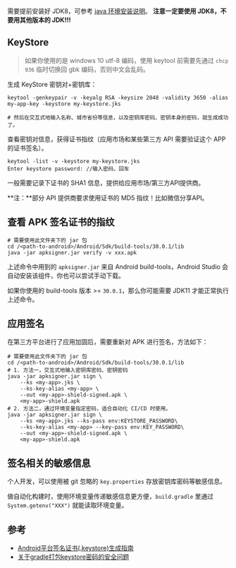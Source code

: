 
需要提前安装好 JDK8，可参考 [java 环境安装说明](/programming-language/java/README.md)。
**注意一定要使用 JDK8，不要用其他版本的 JDK!!!**

## KeyStore

>如果你使用的是 windows 10 utf-8 编码，使用 keytool 前需要先通过 `chcp 936` 临时切换回 gbk 编码，否则中文会乱码。

生成 KeyStore 密钥对+密钥库：

```shell
keytool -genkeypair -v -keyalg RSA -keysize 2048 -validity 3650 -alias my-app-key -keystore my-keystore.jks

# 然后在交互式地输入名称、城市省份等信息，以及密钥库密码、密钥本身的密码，就生成成功了。
```

查看密钥对信息，获得证书指纹（应用市场和某些第三方 API 需要验证这个 APP 的证书签名）。

```shell
keytool -list -v -keystore my-keystore.jks  
Enter keystore password: //输入密码，回车
```

一般需要记录下证书的 SHA1 信息，提供给应用市场/第三方API提供商。

**注：**部分 API 提供商要求使用证书的 MD5 指纹！比如微信分享API。


## 查看 APK 签名证书的指纹

```shell
# 需要使用此文件夹下的 jar 包
cd /<path-to-android>/Android/Sdk/build-tools/30.0.1/lib
java -jar apksigner.jar verify -v xxx.apk
```

上述命令中用到的 `apksigner.jar` 来自 Android build-tools，Android Studio 会自动安装该组件，你也可以尝试手动下载。

如果你使用的 build-tools 版本 >= `30.0.1`，那么你可能需要 JDK11 才能正常执行上述命令。


## 应用签名

在第三方平台进行了应用加固后，需要重新对 APK 进行签名，方法如下：

```shell
# 需要使用此文件夹下的 jar 包
cd /<path-to-android>/Android/Sdk/build-tools/30.0.1/lib
# 1. 方法一，交互式地输入密钥库密码、密钥密码
java -jar apksigner.jar sign \
    --ks <my-app>.jks \
    --ks-key-alias <my-app> \
    --out <my-app>-shield-signed.apk \
    <my-app>-shield.apk
# 2. 方法二，通过环境变量指定密码，适合自动化 CI/CD 时使用。
java -jar apksigner.jar sign \
    --ks <my-app>.jks --ks-pass env:KEYSTORE_PASSWORD\
    --ks-key-alias <my-app> --key-pass env:KEY_PASSWORD\
    --out <my-app>-shield-signed.apk \
    <my-app>-shield.apk
```

## 签名相关的敏感信息

个人开发，可以使用被 git 忽略的 `key.properties` 存放密钥库密码等敏感信息。

做自动化构建时，使用环境变量传递敏感信息更方便，`build.gradle` 里通过 `System.getenv("XXX")` 就能读取环境变量。


## 参考

- [Android平台签名证书(.keystore)生成指南 ](https://ask.dcloud.net.cn/article/id-35777__page-2)
- [关于gradle打包keystore密码的安全问题](https://www.cnblogs.com/liming-saki/p/5016330.html)
